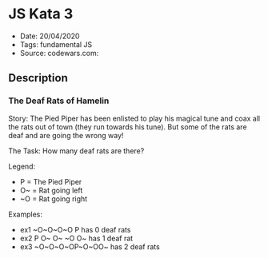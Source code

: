 # JS Kata 3

- Date: 20/04/2020
- Tags: fundamental JS
- Source: codewars.com: 

## Description 

### The Deaf Rats of Hamelin
Story: The Pied Piper has been enlisted to play his magical tune and coax all the rats out of town (they run towards his tune). But some of the rats are deaf and are going the wrong way!

The Task: How many deaf rats are there?

Legend:
- P = The Pied Piper
- O~ = Rat going left
- ~O = Rat going right

Examples:
- ex1 ~O~O~O~O P has 0 deaf rats
- ex2 P O~ O~ ~O O~ has 1 deaf rat
- ex3 ~O~O~O~OP~O~OO~ has 2 deaf rats